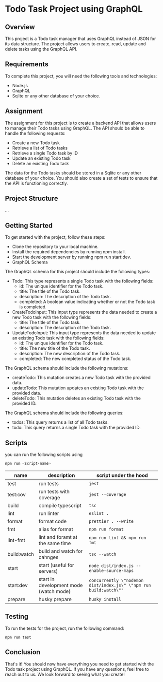 # Todo Task Project using GraphQL

## Overview

This project is a Todo task manager that uses GraphQL instead of JSON for its data structure. The project allows users to create, read, update and delete tasks using the GraphQL API. 

## Requirements

To complete this project, you will need the following tools and technologies:

- Node.js
- GraphQL
- Sqlite or any other database of your choice.

## Assignment

The assignment for this project is to create a backend API that allows users to manage their Todo tasks using GraphQL. The API should be able to handle the following requests:

- Create a new Todo task
- Retrieve a list of Todo tasks
- Retrieve a single Todo task by ID
- Update an existing Todo task
- Delete an existing Todo task

The data for the Todo tasks should be stored in a Sqlite or any other database of your choice. You should also create a set of tests to ensure that the API is functioning correctly.

## Project Structure

...

## Getting Started

To get started with the project, follow these steps:

- Clone the repository to your local machine.
- Install the required dependencies by running npm install.
- Start the development server by running npm run start:dev.
- GraphQL Schema

The GraphQL schema for this project should include the following types:

- Todo: This type represents a single Todo task with the following fields:
  - id: The unique identifier for the Todo task.
  - title: The title of the Todo task.
  - description: The description of the Todo task.
  - completed: A boolean value indicating whether or not the Todo task is completed.
- CreateTodoInput: This input type represents the data needed to create a new Todo task with the following fields:
  - title: The title of the Todo task.
  - description: The description of the Todo task.
- UpdateTodoInput: This input type represents the data needed to update an existing Todo task with the following fields:
  - id: The unique identifier for the Todo task.
  - title: The new title of the Todo task.
  - description: The new description of the Todo task.
  - completed: The new completed status of the Todo task.

The GraphQL schema should include the following mutations:

- createTodo: This mutation creates a new Todo task with the provided data.
- updateTodo: This mutation updates an existing Todo task with the provided data.
- deleteTodo: This mutation deletes an existing Todo task with the provided ID.

The GraphQL schema should include the following queries:

- todos: This query returns a list of all Todo tasks.
- todo: This query returns a single Todo task with the provided ID.
## Scripts 
you can run the following scripts using 
```sh
npm run <script-name>
```
| name        | description                            | script under the hood                                              |
| ----------- | -------------------------------------- | ------------------------------------------------------------------ |
| test        | run tests                              | `jest `                                                            |
| test:cov    | run tests with coverage                | `jest --coverage `                                                 |
| build       | compile typescript                     | `tsc `                                                             |
| lint        | run linter                             | `eslint . `                                                        |
| format      | format code                            | `prettier . --write `                                              |
| fmt         | alias for format                       | `npm run format `                                                  |
| lint-fmt    | lint and foramt at the same time       | `npm run lint && npm run fmt `                                     |
| build:watch | build and watch for cahnges            | `tsc --watch `                                                     |
| start       | start (useful for servers)             | `node dist/index.js --enable-source-maps `                         |
| start:dev   | start in development mode (watch mode) | `concurrently \"nodemon dist/index.js\" \"npm run build:watch\"" ` |
| prepare     | husky prepare                          | `husky install `                                                   |
## Testing

To run the tests for the project, run the following command:

```
npm run test
```

## Conclusion

That's it! You should now have everything you need to get started with the Todo task project using GraphQL. If you have any questions, feel free to reach out to us. We look forward to seeing what you create!
